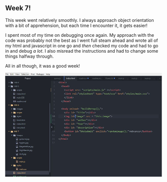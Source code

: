 ## Week 7!

This week went relatively smoothly. I always approach object orientation with a bit of apprehension, but each time I encounter it, it gets easier!

I spent most of my time on debugging once again. My approach with the code was probably not the best as I went full steam ahead and wrote all of my html and javascript in one go and *then* checked my code and had to go in and debug *a lot*.
I also misread the instructions and had to change some things halfway through.

All in all though, it was a good week! 

 ![here's my workspace](images/Capture.JPG)
